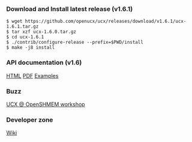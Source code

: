 ### Download and Install latest release (v1.6.1)

```console
$ wget https://github.com/openucx/ucx/releases/download/v1.6.1/ucx-1.6.1.tar.gz
$ tar xzf ucx-1.6.0.tar.gz
$ cd ucx-1.6.1
$ ./contrib/configure-release --prefix=$PWD/install
$ make -j8 install
```

### API documentation (v1.6)
   [HTML](api/v1.6/html)  [PDF](api/v1.6/ucx.pdf)
   [Examples](https://github.com/openucx/ucx/tree/v1.6.x/test/examples)

### Buzz
   [UCX @ OpenSHMEM workshop](http://www.openucx.org/wp-content/uploads/2015/08/UCX_OpenSHMEM_2015.pdf)

### Developer zone
   [Wiki](https://github.com/openucx/ucx/wiki)
